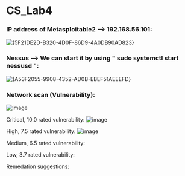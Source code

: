 # CS_Lab4

### IP address of Metasploitable2 --> 192.168.56.101:
![{5F21DE2D-B320-4D0F-86D9-4A0DB90AD823}](https://github.com/user-attachments/assets/3cfeb1ed-751b-4c3d-8686-d3ff82662a3f)

### Nessus --> We can start it by using " sudo systemctl start nessusd ":
![{A53F2055-9908-4352-AD0B-EBEF51AEEEFD}](https://github.com/user-attachments/assets/6879995c-a758-4b84-afc6-ad41ad1efaae)

### Network scan (Vulnerability):
![image](https://github.com/user-attachments/assets/34d4e7da-fa6a-488b-83bf-ba547129eac2)

Critical, 10.0 rated vulnerability:
![image](https://github.com/user-attachments/assets/06865358-19d9-456c-a027-9666581100b1)

High, 7.5 rated vulnerability:
![image](https://github.com/user-attachments/assets/da729c9b-bc4e-4e61-915b-d26d470425f1)

Medium, 6.5 rated vulnerability:


Low, 3.7 rated vulnerability:


Remedation suggestions:
